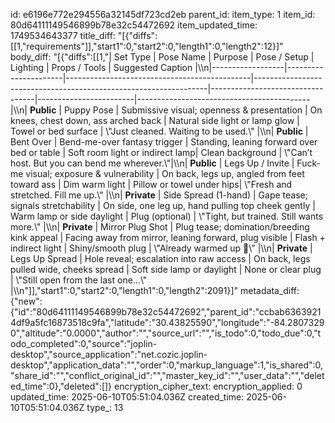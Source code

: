 id: e6196e772e294556a32145df723cd2eb
parent_id: 
item_type: 1
item_id: 80d64111149546899b78e32c54472692
item_updated_time: 1749534643377
title_diff: "[{\"diffs\":[[1,\"requirements\"]],\"start1\":0,\"start2\":0,\"length1\":0,\"length2\":12}]"
body_diff: "[{\"diffs\":[[1,\"| Set Type         | Pose Name            | Purpose                                      | Pose / Setup                                                     | Lighting                        | Props / Tools         | Suggested Caption                         |\\\n|------------------|----------------------|----------------------------------------------|------------------------------------------------------------------|----------------------------------|------------------------|-------------------------------------------|\\\n| **Public**       | Puppy Pose           | Submissive visual; openness & presentation   | On knees, chest down, ass arched back                            | Natural side light or lamp glow | Towel or bed surface   | \\\"Just cleaned. Waiting to be used.\\\"       |\\\n| **Public**       | Bent Over            | Bend-me-over fantasy trigger                 | Standing, leaning forward over bed or table                      | Soft room light or indirect lamp| Clean background       | \\\"Can’t host. But you can bend me wherever.\\\"|\\\n| **Public**       | Legs Up / Invite     | Fuck-me visual; exposure & vulnerability     | On back, legs up, angled from feet toward ass                    | Dim warm light                  | Pillow or towel under hips| \\\"Fresh and stretched. Fill me up.\\\"      |\\\n| **Private**      | Side Spread (1-hand) | Gape tease; signals stretchability           | On side, one leg up, hand pulling top cheek gently               | Warm lamp or side daylight      | Plug (optional)        | \\\"Tight, but trained. Still wants more.\\\"   |\\\n| **Private**      | Mirror Plug Shot     | Plug tease; domination/breeding kink appeal  | Facing away from mirror, leaning forward, plug visible           | Flash + indirect light          | Shiny/smooth plug       | \\\"Already warmed up 👅\\\"                    |\\\n| **Private**      | Legs Up Spread       | Hole reveal; escalation into raw access      | On back, legs pulled wide, cheeks spread                         | Soft side lamp or daylight      | None or clear plug      | \\\"Still open from the last one…\\\"          |\\\n\"]],\"start1\":0,\"start2\":0,\"length1\":0,\"length2\":2091}]"
metadata_diff: {"new":{"id":"80d64111149546899b78e32c54472692","parent_id":"ccbab63639214df9a5fc16873518c9fa","latitude":"30.43825590","longitude":"-84.28073290","altitude":"0.0000","author":"","source_url":"","is_todo":0,"todo_due":0,"todo_completed":0,"source":"joplin-desktop","source_application":"net.cozic.joplin-desktop","application_data":"","order":0,"markup_language":1,"is_shared":0,"share_id":"","conflict_original_id":"","master_key_id":"","user_data":"","deleted_time":0},"deleted":[]}
encryption_cipher_text: 
encryption_applied: 0
updated_time: 2025-06-10T05:51:04.036Z
created_time: 2025-06-10T05:51:04.036Z
type_: 13